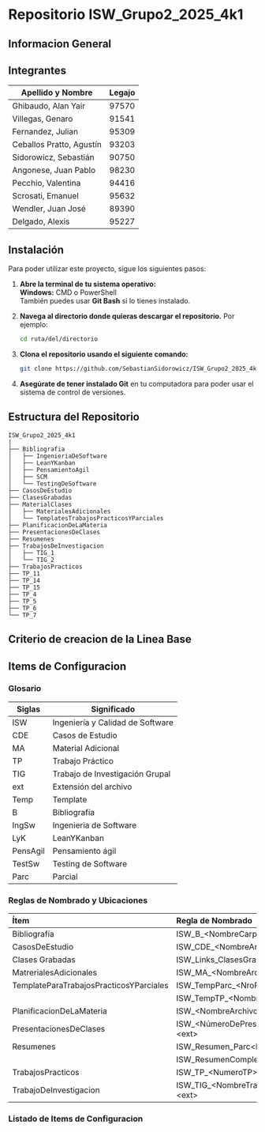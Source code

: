 # Repositorio ISW_Grupo2_2025_4k1

## Informacion General


## Integrantes

| Apellido y Nombre              | Legajo |
|--------------------------------|--------|
| Ghibaudo, Alan Yair           | 97570  |
| Villegas, Genaro              | 91541  |
| Fernandez, Julian             | 95309  |
| Ceballos Pratto, Agustín      | 93203  |
| Sidorowicz, Sebastián         | 90750  |
| Angonese, Juan Pablo          | 98230  |
| Pecchio, Valentina            | 94416  |
| Scrosati, Emanuel             | 95632  |
| Wendler, Juan José            | 89390  |
| Delgado, Alexis               | 95227  |


## Instalación

Para poder utilizar este proyecto, sigue los siguientes pasos:

1. **Abre la terminal de tu sistema operativo:**  
   **Windows:** CMD o PowerShell  
   También puedes usar **Git Bash** si lo tienes instalado.

2. **Navega al directorio donde quieras descargar el repositorio.** Por ejemplo:  
   ```bash
   cd ruta/del/directorio
   ```

3. **Clona el repositorio usando el siguiente comando:**  
   ```bash
   git clone https://github.com/SebastianSidorowicz/ISW_Grupo2_2025_4k1.git
   ```

4. **Asegúrate de tener instalado Git** en tu computadora para poder usar el sistema de control de versiones.

## Estructura del Repositorio

```
ISW_Grupo2_2025_4k1
|
├── Bibliografia
│   ├── IngenieriaDeSoftware
│   ├── LeanYKanban
│   ├── PensamientoAgil
│   ├── SCM
│   └── TestingDeSoftware
├── CasosDeEstudio
├── ClasesGrabadas
├── MaterialClases
│   ├── MaterialesAdicionales
│   └── TemplatesTrabajosPracticosYParciales
├── PlanificacionDeLaMateria
├── PresentacionesDeClases
├── Resumenes
├── TrabajosDeInvestigacion
│   ├── TIG_1
│   └── TIG_2
├── TrabajosPracticos
├── TP_11
├── TP_14
├── TP_15
├── TP_4
├── TP_5
├── TP_6
└── TP_7
```

## Criterio de creacion de la Linea Base 

## Items de Configuracion 

### Glosario

| Siglas  | Significado                              |
|---------|-----------------------------------------|
| ISW     | Ingeniería y Calidad de Software       |
| CDE     | Casos de Estudio                       |
| MA      | Material Adicional                     |
| TP      | Trabajo Práctico                       |
| TIG     | Trabajo de Investigación Grupal        |
| ext     | Extensión del archivo                  |
| Temp    | Template                               |
| B       | Bibliografía                           |
| IngSw   | Ingenieria de Software                 |
| LyK     | LeanYKanban                            |
| PensAgil| Pensamiento ágil                       |
| TestSw  | Testing de Software                    |
| Parc    | Parcial                                |

### Reglas de Nombrado y Ubicaciones

| Ítem                                    | Regla de Nombrado                                                         |   Ubicación |
|:----------------------------------------|:--------------------------------------------------------------------------|------------:|
| Bibliografía                            | ISW_B_\<NombreCarpeta>\<NombreArchivo>.pdf                                              |         nan |
| CasosDeEstudio                          | ISW_CDE_\<NombreArchivo>_\<Año>.\<ext>                                      |         nan |
| Clases Grabadas                         | ISW_Links_ClasesGrabadas_\<Curso>_\<Año>.\<ext>                             |         nan |
| MatrerialesAdicionales                  | ISW_MA_\<NombreArchivo>.\<ext>                                             |         nan |
| TemplateParaTrabajosPracticosYParciales | ISW_TempParc_\<NroParcial>_<Año>.\<ext>                                    |         nan |
|                                         | ISW_TempTP_\<NombreTemplate>_\<Año>.\<ext>                                  |         nan |
| PlanificacionDeLaMateria                | ISW_\<NombreArchivo>.\<ext>                                                |         nan |
| PresentacionesDeClases                  | ISW_\<NúmeroDePresentación>_<NombreDePresentación>.\<ext>                  |         nan |
| Resumenes                               | ISW_Resumen_Parc\<NroParcial>_\<Año>.\<ext>                                 |         nan |
|                                         | ISW\_ResumenCompleto\_<Año>.\<ext>                                        |         nan |
| TrabajosPracticos                       | ISW_TP_\<NumeroTP>_.\<ext>                                                 |         nan |
| TrabajoDeInvestigacion                  | ISW_TIG_\<NombreTrabajoInvestigacionGrupal>_\<Curso>.\<ext>                 |         nan |

### Listado de Items de Configuracion


         






